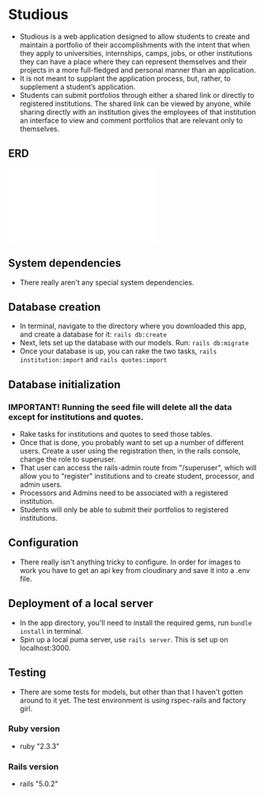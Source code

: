 # Studious
- Studious is a web application designed to allow students to create and maintain a portfolio of their accomplishments with the intent that when they apply to universities, internships, camps, jobs, or other institutions they can have a place where they can represent themselves and their projects in a more full-fledged and personal manner than an application.
- It is not meant to supplant the application process, but, rather, to supplement a student’s application.
- Students can submit portfolios through either a shared link or directly to registered institutions. The shared link can be viewed by anyone, while sharing directly with an institution gives the employees of that institution an interface to view and comment portfolios that are relevant only to themselves.

## ERD
![ERD](github.com/medinal/studious/erd.pdf)

## System dependencies
- There really aren't any special system dependencies.


## Database creation
- In terminal, navigate to the directory where you downloaded this app, and create a database for it: `rails db:create`
- Next, lets set up the database with our models. Run: `rails db:migrate`
- Once your database is up, you can rake the two tasks, `rails institution:import` and `rails quotes:import`


## Database initialization
### IMPORTANT! Running the seed file will delete all the data except for institutions and quotes.
- Rake tasks for institutions and quotes to seed those tables.
- Once that is done, you probably want to set up a number of different users. Create a user using the registration then, in the rails console, change the role to superuser.
- That user can access the rails-admin route from "/superuser", which will allow you to "register" institutions and to create student, processor, and admin users.
- Processors and Admins need to be associated with a registered institution.
- Students will only be able to submit their portfolios to registered institutions.


## Configuration
- There really isn't anything tricky to configure. In order for images to work you have to get an api key from cloudinary and save it into a .env file.


## Deployment of a local server
- In the app directory, you'll need to install the required gems, run `bundle install` in terminal.
- Spin up a local puma server, use `rails server`. This is set up on localhost:3000.


## Testing
- There are some tests for models, but other than that I haven't gotten around to it yet. The test environment is
using rspec-rails and factory girl.


### Ruby version
- ruby "2.3.3"

### Rails version
- rails "5.0.2"
